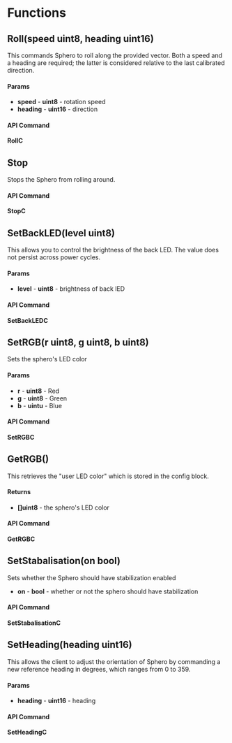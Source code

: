 # Functions

## Roll(speed uint8, heading uint16)

This commands Sphero to roll along the provided vector. Both a speed
and a heading are required; the latter is considered relative to the last
calibrated direction.

#### Params

- **speed** - **uint8** - rotation speed
- **heading** - **uint16** - direction

#### API Command

**RollC**

## Stop

Stops the Sphero from rolling around.

#### API Command

**StopC**


## SetBackLED(level uint8)

This allows you to control the brightness of the back LED. The value does
not persist across power cycles.

#### Params

- **level** - **uint8** - brightness of back lED

#### API Command

**SetBackLEDC**

## SetRGB(r uint8, g uint8, b uint8)

Sets the sphero's LED color

#### Params

- **r** - **uint8** - Red
- **g** - **uint8** - Green
- **b** - **uintu** - Blue
#### API Command

**SetRGBC**

## GetRGB()

This retrieves the "user LED color" which is stored in the config block.

#### Returns 

- **[]uint8** - the sphero's LED color

#### API Command

**GetRGBC**

## SetStabalisation(on bool)

Sets whether the Sphero should have stabilization enabled

- **on** - **bool** - whether or not the sphero should have stabilization

#### API Command

**SetStabalisationC**

## SetHeading(heading uint16)

This allows the client to adjust the orientation of Sphero
by commanding a new reference heading in degrees, which ranges from 0 to 359.

#### Params

- **heading** - **uint16** - heading

#### API Command

**SetHeadingC**

